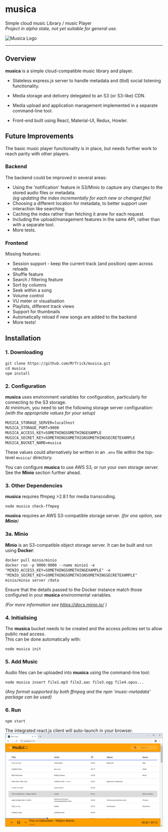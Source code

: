# musica
Simple cloud music Library / music Player  
_Project in alpha state, not yet suitable for general use._

![Musica Logo](https://github.com/MrTrick/musica/blob/master/clients/src/assets/logo.svg?raw=true)

----

## Overview
**musica** is a simple cloud-compatible music library and player.
- Stateless express.js server to handle metadata and (tbd) social listening functionality.
- Media storage and delivery delegated to an S3 (or S3-like) CDN.
- Media upload and application management implemented in a separate command-line tool.

- Front-end built using React, Material-UI, Redux, Howler.

## Future Improvements
The basic music player functionality is in place, but needs further work to reach
parity with other players.

### Backend

The backend could be improved in several areas:
- Using the 'notification' feature in S3/Minio to capture any changes to the stored audio files or metadata.  
  _(eg updating the index incrementally for each new or changed file)_
- Choosing a different location for metadata, to better support user interaction like searching.
- Caching the index rather than fetching it anew for each request.
- Including the upload/management features in the same API, rather than with a separate tool.
- More tests.

### Frontend

Missing features:
- Session support - keep the current track (and position) open across reloads
- Shuffle feature
- Search / filtering feature
- Sort by columns
- Seek within a song
- Volume control
- VU meter or visualisation
- Playlists, different track views
- Support for thumbnails
- Automatically reload if new songs are added to the backend
- More tests!

## Installation
### 1. Downloading
```
git clone https://github.com/MrTrick/musica.git
cd musica
npm install
```
### 2. Configuration ###
**musica** uses environment variables for configuration, particularly for connecting to the S3 storage.  
At minimum, you need to set the following storage server configuration:
_(with the appropriate values for your setup)_
```
MUSICA_STORAGE_SERVER=localhost
MUSICA_STORAGE_PORT=9000
MUSICA_ACCESS_KEY=SOMETHINGSOMETHINGEXAMPLE
MUSICA_SECRET_KEY=SOMETHINGSOMETHIGNSOMETHINGSECRETEXAMPLE
MUSICA_BUCKET_NAME=musica
```
These values could alternatively be written in an `.env` file within the top-level `musica/` directory.

You can configure **musica** to use AWS S3, or run your own storage server.
See the **Minio** section further ahead.

### 3. Other Dependencies
**musica** requires ffmpeg >2.8.1 for media transcoding.  
```
node musica check-ffmpeg
```

**musica** requires an AWS S3-compatible storage server. _(for one option, see **Minio**)_

### 3a. Minio
**Minio** is an S3-compatible object storage server.
It can be built and run using **Docker**:
```
docker pull minio/minio
docker run -p 9000:9000 --name minio1 -e "MINIO_ACCESS_KEY=SOMETHINGSOMETHINGEXAMPLE" -e "MINIO_SECRET_KEY=SOMETHINGSOMETHIGNSOMETHINGSECRETEXAMPLE" minio/minio server /data
```
Ensure that the details passed to the Docker instance match those configured in your **musica** environmental variables.

_(For more information see https://docs.minio.io/ )_

### 4. Initialising
The **musica** bucket needs to be created and the access policies set to allow public read access.  
This can be done automatically with:
```
node musica init
```

### 5. Add Music
Audio files can be uploaded into **musica** using the command-line tool:
```
node musica insert file1.mp3 file2.aac file3.ogg file4.opus...
```
_(Any format supported by both ffmpeg and the npm 'music-metadata' package can be used)_

### 6. Run
```
npm start
```
The integrated react.js client will auto-launch in your browser.
![Musica Client](https://github.com/MrTrick/musica/blob/master/docs/screenshot.jpg?raw=true)
